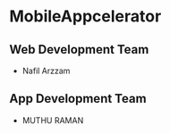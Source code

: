 # MobileAppcelerator

## Web Development Team
* Nafil Arzzam


## App Development Team
* MUTHU RAMAN
